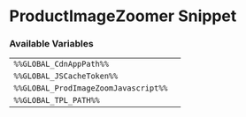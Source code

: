 # ProductImageZoomer Snippet

### Available Variables
|||
|---|---|
| `%%GLOBAL_CdnAppPath%%` |
| `%%GLOBAL_JSCacheToken%%` |
| `%%GLOBAL_ProdImageZoomJavascript%%` |
| `%%GLOBAL_TPL_PATH%%` |
